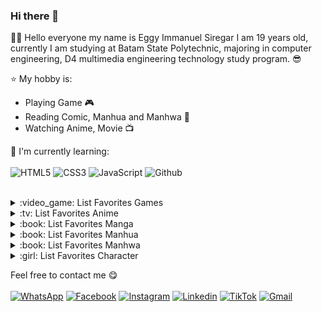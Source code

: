 ### Hi there 👋

:man_student: Hello everyone my name is Eggy Immanuel Siregar I am 19 years old, currently I am studying at Batam State Polytechnic, majoring in computer engineering, D4 multimedia engineering technology study program. :sunglasses:

:star: My hobby is:
- Playing Game :video_game:
- Reading Comic, Manhua and Manhwa :book:
- Watching Anime, Movie :tv:

:page_with_curl: I'm currently learning:
<br><br>
![HTML5](https://img.shields.io/badge/HTML5-%230175C2.svg?style=for-the-badge&logo=html5&logoColor=white)
![CSS3](https://img.shields.io/badge/CSS3-%2302569B.svg?style=for-the-badge&logo=css3&logoColor=white)
![JavaScript](https://img.shields.io/badge/JavaScript-%23FFFFFF.svg?style=for-the-badge&logo=javascript)
![Github](https://img.shields.io/badge/Github-%23000000.svg?style=for-the-badge&logo=github&logoColor=white)

<br>

<!--<img src="https://img.anili.st/user/161753" width="500">-->

<details>
<summary>:video_game: List Favorites Games</summary>

<!-- favorites_games starts -->
* [Mobile Legends](https://m.mobilelegends.com/) 
* [Arena Breakout](https://arenabreakout.com/) 
* [PUBG Mobile](https://www.pubgmobile.com/) 
<!-- favorites_games ends -->

</details>

<details>
<summary>:tv: List Favorites Anime</summary>
  
<!-- favorites_anime starts -->
* [NARUTO](https://anilist.co/anime/20/)
* [NARUTO: Shippuuden](https://anilist.co/anime/1735/)
* [Tensei Shitara Slime Datta Ken](https://anilist.co/anime/101280/)
* [Black Clover](https://anilist.co/anime/97940/)
* [Kage no Jitsuryokusha ni Naritakute!](https://anilist.co/anime/130298/)
* [Jujutsu Kaisen](https://anilist.co/anime/113415/)
* [Ore dake Level Up na Ken](https://anilist.co/anime/151807/)
* [Chainsaw Man](https://anilist.co/anime/127230/)
* [Tate no Yuusha no Nariagari](https://anilist.co/anime/99263/)
* [Seirei Gensouki](https://anilist.co/anime/126546/)
* [Sekai Saikou no Ansatsusha, Isekai Kizoku ni Tensei suru](https://anilist.co/anime/129898/)
* [Tensei Kizoku no Isekai Boukenroku: Jichou wo Shiranai Kamigami no Shito](https://anilist.co/anime/153332/)
* [Charlotte](https://anilist.co/anime/20997/)
* [Horimiya](https://anilist.co/anime/124080/)
* [Sousou no Frieren](https://anilist.co/anime/154587/)
* [MASHLE: Kami Shinkakusha Kouho Senbatsu Shiken-hen](https://anilist.co/anime/166610/)
* [Tate no Yuusha no Nariagari](https://anilist.co/anime/99263/)
* [SPYxFAMILY](https://anilist.co/anime/140960/)
* [Mushoku Tensei: Isekai Ittara Honki Dasu](https://anilist.co/anime/108465/)
* [Arifureta Shokugyou de Sekai Saikyou](https://anilist.co/anime/100668/)
* [MASHLE](https://anilist.co/anime/151801/)
* [Chiyu Mahou no Machigatta Tsukaikata](https://anilist.co/anime/137908/)
* [Sword Art Online](https://anilist.co/anime/11757/)
* [Youkoso Jitsuryoku Shijou Shugi no Kyoushitsu e](https://anilist.co/anime/98659/)
* [Yahari Ore no Seishun Love Come wa Machigatteiru](https://anilist.co/anime/14813/)
* [Yamada-kun to Lv999 no Koi wo Suru](https://anilist.co/anime/154965/)
* [Kuroko no Basket](https://anilist.co/anime/11771/)
* [Tsuki ga Michibiku Isekai Douchuu](https://anilist.co/anime/125206/)
* [Saikyou Onmyouji no Isekai Tenseiki](https://anilist.co/anime/144553/)
* [Boku no Kokoro no Yabai Yatsu](https://anilist.co/anime/153152/)
* [Oshi no Ko](https://anilist.co/anime/150672/)
* [Kenja no Mago](https://anilist.co/anime/)
* [Majo no Tabitabi](https://anilist.co/anime/112609/)
* [Otonari no Tenshi-sama ni Itsunomanika Dame Ningen ni Sareteita Ken](https://anilist.co/anime/143338/)
* [Isekai Maou ke Shoukan Shoujo no Dorei Majutsu Ω](https://anilist.co/anime/117448/)
* [Tensai Ouji no Akaji Kokka Saisei Jutsu](https://anilist.co/anime/129190/)
* [Akuyaku Reijou Level 99: Watashi wa Ura Boss desu ga Maou de wa Arimasen](https://anilist.co/anime/163076/)
* [Otonari ni Ginga](https://anilist.co/anime/148098/)
* [Sono Bisque Doll wa Koi wo Suru](https://anilist.co/anime/132405/)
* [Kimi ni Todoke](https://anilist.co/anime/6045/)
* [Jitsu wa Ore, Saikyou Deshita?](https://anilist.co/anime/154391/)
* [Sokushi Cheat ga Saikyou Sugite, Isekai no Yatsura ga Marude Aite ni Naranai n desu ga](https://anilist.co/anime/158028/)
<!-- favorites_anime ends -->

</details>

<details>
<summary>:book: List Favorites Manga</summary>
  
<!-- favorites_manga starts -->
<!-- favorites_manga ends -->

</details>

<details>
<summary>:book: List Favorites Manhua</summary>
  
<!-- favorites_manhua starts -->
<!-- favorites_manhua ends -->

</details>

<details>
<summary>:book: List Favorites Manhwa</summary>
  
<!-- favorites_manhwa starts -->
<!-- favorites_manhwa ends -->

</details>

<details>
<summary>:girl: List Favorites Character</summary>
  
<!-- favorites_characters starts -->
* [Mahiru Shiina](https://anilist.co/character/195602)
* [Yor Forger](https://anilist.co/character/138102)
* [Chizuru Ichinose](https://anilist.co/character/128106)
* [Celia Claire](https://anilist.co/character/161678)
* [Kyouko Hori](https://anilist.co/character/66171)
* [Nagisa Minase](https://anilist.co/character/162885)
* [Sayu Ogiwara](https://anilist.co/character/127925)
* [Ninym Ralei](https://anilist.co/character/206374)
* [Marin Kitagawa](https://anilist.co/character/133676)
<!-- favorites_characters ends -->

</details>

Feel free to contact me :yum:
<br><br>
<a href="https://wa.me/628566286514" target="_blank">![WhatsApp](https://img.shields.io/badge/WhatsApp-%2325D366.svg?style=for-the-badge&logo=whatsapp&logoColor=white)</a>
<a href="https://facebook.com/siregar.gyy" target="_blank">![Facebook](https://img.shields.io/badge/Facebook-%231877F2.svg?style=for-the-badge&logo=facebook&logoColor=white)</a>
<a href="https://instagram.com/gyy.siregar" target="_blank">![Instagram](https://img.shields.io/badge/Instagram-%23E1306C.svg?style=for-the-badge&logo=instagram&logoColor=white)</a>
<a href="https://linkedin.com/in/gyysiregar" target="_blank">![Linkedin](https://img.shields.io/badge/Linkedin-%2302569B.svg?style=for-the-badge&logo=linkedin&logoColor=white)</a>
<a href="https://tiktok.com/@gyy.siregar" target="_blank">![TikTok](https://img.shields.io/badge/TikTok-%23000000.svg?style=for-the-badge&logo=tiktok)</a>
<a href="mailto:eggyimmanuel@gmail.com" target="_blank">![Gmail](https://img.shields.io/badge/Gmail-%23ffffff.svg?style=for-the-badge&logo=gmail&logoColor=red)</a>
